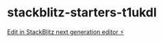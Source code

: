 # stackblitz-starters-t1ukdl

[Edit in StackBlitz next generation editor ⚡️](https://stackblitz.com/~/github.com/harry1034/stackblitz-starters-t1ukdl)